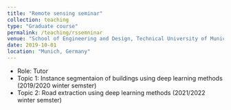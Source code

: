 ```yaml
---
title: "Remote sensing seminar"
collection: teaching
type: "Graduate course"
permalink: /teaching/rssemninar
venue: "School of Engineering and Design, Technical University of Munich"
date: 2019-10-01
location: "Munich, Germany"
---
```

* Role: Tutor
* Topic 1: Instance segmentaion of buildings using deep learning methods (2019/2020 winter semster)
* Topic 2: Road extraction using deep learning methods (2021/2022 winter semster)

